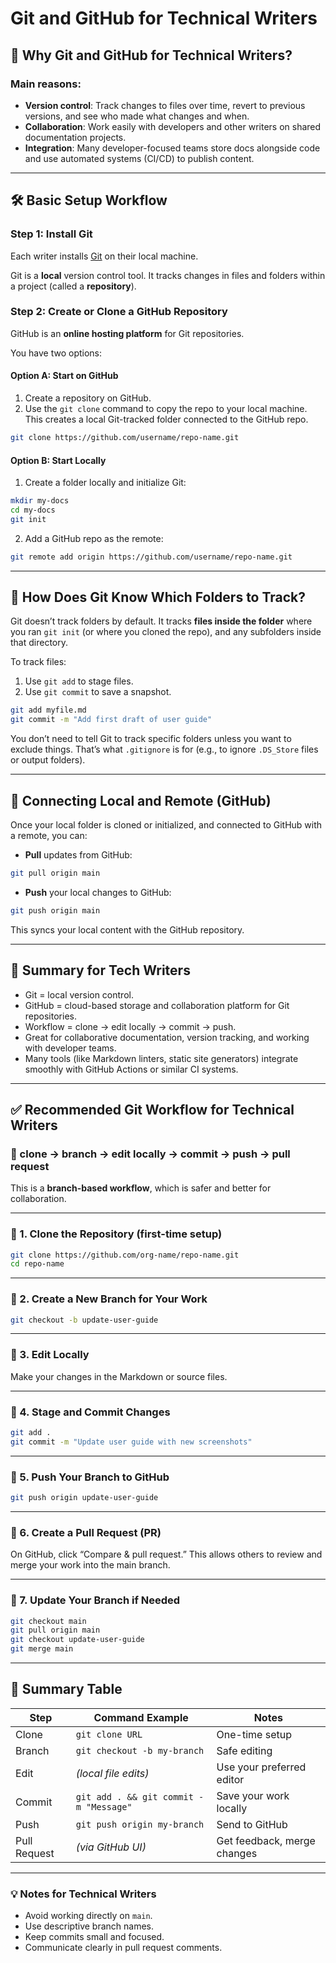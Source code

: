 # Git and GitHub for Technical Writers

## 🧠 Why Git and GitHub for Technical Writers?

### Main reasons:
- **Version control**: Track changes to files over time, revert to previous versions, and see who made what changes and when.
- **Collaboration**: Work easily with developers and other writers on shared documentation projects.
- **Integration**: Many developer-focused teams store docs alongside code and use automated systems (CI/CD) to publish content.

---

## 🛠️ Basic Setup Workflow

### Step 1: Install Git
Each writer installs [Git](https://git-scm.com/downloads) on their local machine.

Git is a **local** version control tool. It tracks changes in files and folders within a project (called a **repository**).

### Step 2: Create or Clone a GitHub Repository
GitHub is an **online hosting platform** for Git repositories.

You have two options:

#### Option A: Start on GitHub
1. Create a repository on GitHub.
2. Use the `git clone` command to copy the repo to your local machine. This creates a local Git-tracked folder connected to the GitHub repo.

```bash
git clone https://github.com/username/repo-name.git
```

#### Option B: Start Locally
1. Create a folder locally and initialize Git:

```bash
mkdir my-docs
cd my-docs
git init
```

2. Add a GitHub repo as the remote:

```bash
git remote add origin https://github.com/username/repo-name.git
```

---

## 📂 How Does Git Know Which Folders to Track?

Git doesn’t track folders by default. It tracks **files inside the folder** where you ran `git init` (or where you cloned the repo), and any subfolders inside that directory.

To track files:
1. Use `git add` to stage files.
2. Use `git commit` to save a snapshot.

```bash
git add myfile.md
git commit -m "Add first draft of user guide"
```

You don’t need to tell Git to track specific folders unless you want to exclude things. That’s what `.gitignore` is for (e.g., to ignore `.DS_Store` files or output folders).

---

## 🔄 Connecting Local and Remote (GitHub)

Once your local folder is cloned or initialized, and connected to GitHub with a remote, you can:

- **Pull** updates from GitHub:

```bash
git pull origin main
```

- **Push** your local changes to GitHub:

```bash
git push origin main
```

This syncs your local content with the GitHub repository.

---

## 🧪 Summary for Tech Writers

- Git = local version control.
- GitHub = cloud-based storage and collaboration platform for Git repositories.
- Workflow = clone → edit locally → commit → push.
- Great for collaborative documentation, version tracking, and working with developer teams.
- Many tools (like Markdown linters, static site generators) integrate smoothly with GitHub Actions or similar CI systems.

---

## ✅ Recommended Git Workflow for Technical Writers

### 🔁 clone → branch → edit locally → commit → push → pull request

This is a **branch-based workflow**, which is safer and better for collaboration.

---

### 🔹 1. Clone the Repository (first-time setup)

```bash
git clone https://github.com/org-name/repo-name.git
cd repo-name
```

---

### 🔹 2. Create a New Branch for Your Work

```bash
git checkout -b update-user-guide
```

---

### 🔹 3. Edit Locally

Make your changes in the Markdown or source files.

---

### 🔹 4. Stage and Commit Changes

```bash
git add .
git commit -m "Update user guide with new screenshots"
```

---

### 🔹 5. Push Your Branch to GitHub

```bash
git push origin update-user-guide
```

---

### 🔹 6. Create a Pull Request (PR)

On GitHub, click “Compare & pull request.” This allows others to review and merge your work into the main branch.

---

### 🔹 7. Update Your Branch if Needed

```bash
git checkout main
git pull origin main
git checkout update-user-guide
git merge main
```

---

## 🏁 Summary Table

| Step         | Command Example                              | Notes                              |
|--------------|-----------------------------------------------|-------------------------------------|
| Clone        | `git clone URL`                               | One-time setup                      |
| Branch       | `git checkout -b my-branch`                   | Safe editing                        |
| Edit         | *(local file edits)*                          | Use your preferred editor           |
| Commit       | `git add . && git commit -m "Message"`        | Save your work locally              |
| Push         | `git push origin my-branch`                   | Send to GitHub                      |
| Pull Request | *(via GitHub UI)*                             | Get feedback, merge changes         |

---

### 💡 Notes for Technical Writers

- Avoid working directly on `main`.
- Use descriptive branch names.
- Keep commits small and focused.
- Communicate clearly in pull request comments.
